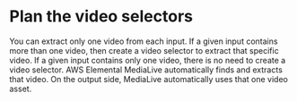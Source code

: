 # Plan the video selectors<a name="ips-plan-video-sels"></a>

You can extract only one video from each input\. If a given input contains more than one video, then create a video selector to extract that specific video\. If a given input contains only one video, there is no need to create a video selector\. AWS Elemental MediaLive automatically finds and extracts that video\. On the output side, MediaLive automatically uses that one video asset\. 
